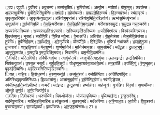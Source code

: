 

  
॒षप्र। प्रपू॒र्वीः। पू॒र्वीरव॑। अव॒तस्य॑। तस्य॑च॒म्रिषः॑। च॒म्रिषोत्यः॑। अत्यो॒न। नयोषां॑। योषां॒मुत्। उद॑यंस्त। अ॒यं॒स्तभु॒र्वणिः॑। भु॒र्वणि॒रिति॑भु॒र्वणिः॑॥ दक्षं॑म॒हे। म॒हेपा॑ययते। पा॒य॒य॒ते॒हि॒र॒ण्ययं॑। हि॒र॒ण्ययं॒रथं॑। रथ॑मा॒वृत्य॑। अ॒वृत्या॒हरि॑योगं। आ॒वृत्येत्या॒ऽवृत्य॑। हरि॑योग॒मृभ्व॑सं। हरि॑योग॒मिति॒हरि॑ऽयोगं। ऋभ्व॑स॒मित्यृ॑भ्वसं॥  
ङ्गूछर्तयः॑। गू॒र्तयो॑नेम॒न्निः॑। ने॒म॒न्निः॒परी॑णसः। ने॒म॒न्नि॒इति॑ने॒म॒न्ऽइषः॑। परी॑णसस्समु॒द्रं। स॒मु॒द्रन्न नस॒ञ्चर॑णॆ। स॒ञ्चर॑णॆसनि॒ष्यवः॑। स॒ञ्चर॑ण॒इति॑सं॒ऽचर॑णॆ। स॒नि॒ष्यव॒इति॑स॒नि॒ष्यवः॑ ॥ पतिं॒विश्व॑स्य। विश्व॑स्यवि॒दथ॑स्य। वि॒दथ॑स्य॒नु। नूसहः॑। सहो॑गि॒रिं। गि॒रिन्न नवे॒नाः। वे॒नाअधि॑। अधि॑रोह। रो॒ह॒तेज॑सा। तेज॒सेति॒तेज॑सा॥  
तु॒र्वणिः॑। तु॒र्वणि॑र्म॒हान्। म॒हाँअ॑रे॒णु। अ॒रे॒णुपौंस्ये॑। पौंस्ये॑गि॒रेः। गि॒रेर्भृ॒ष्टिः। भृ॒ष्टिर्न्न नभ्रा॑जते। भ्रा॒ज॒ते॒तु॒जा। तु॒जाशवः॑। शव॒इति॒शवः॑॥ येन॒शुष्णं॑। शुष्णं॑मा॒यिनं॑। मा॒यिन॑माय॒सः। आ॒य॒सोमदे॑। मदे॑दु॒ध्रः। दु॒ध्रआ॒भूषु॑। आ॒भूषु॑रा॒मय॑त्। रा॒मय॒न्नि र॒मय॒दिति॑र॒मय॑त्। निदाम॑नि। दाम॒नीति॒दाम॑नि॥  
े॒वीयदि॑। यदि॒तवि॑षी। तवि॑षी॒त्वावृ॑धा। त्वावृ॑धो॒तये॑। त्वावृ॒धेति॒त्वाऽवृ॑धा। ऊ॒तय॒इन्द्रं॑। इन्द्रं॒सिष॑क्ति। सिष॑क्त्यु॒षसं॑। उ॒षस॒न्न नसूर्यः॑। सूर्य॒इति॒सूर्यः॑॥ योधृ॒ष्णुना॒शव॑सा॒बाध॑ते॒तमः॑। तम॒इय॑र्ति। इय॑र्तिरे॒णुं। रे॒णुम्बृ॒हत्। बृ॒हद॑र्हरि॒ष्वणिः॑। अ॒र्ह॒रि॒स्वनिरित्य॑र्ह॒रि॒ऽस्वनिः॑॥  
ियत्। यत्ति॒रः। ति॒रोध॒रुणं॑। ध॒रुण॒मच्यु॑तं। अच्यु॑तं॒रजः॑। रजोति॑ष्टिपः। अति॑ष्टिपोदि॒वः। अति॑स्थिप॒इत्यति॑स्थिपः। दि॒वआता॑सु। आता॑सुब॒र्हणा॑। ब॒र्हणेति॑ब॒र्हणा॑॥ स्व॑र्मीह्ळे॒यत्। स्व॑र्मीह्ळ॒इति॒स्वः॑ऽमीह्ळे। यन्मदे॑। मद॑इन्द्र। इ॒न्द्र॒हर्ष्या॑। हर्ष्याह॑न्। अह॑न्वृ॒त्रं। वृ॒त्रन्निः। निर॒पां। अ॒पामौ॑ब्जः। औ॒ब्जो॒ अ॒र्ण॒वं। अ॒र्ण॒वमित्य॑र्ण॒वं॥  
्वदि॒वः। दि॒वोध॒रुणं॑। ध॒रुणं॑धिषे। धि॒ष॒ओज॑सा। ओज॑सापृथि॒व्याः। पृ॒थि॒व्याइ॑न्द्र। इ॒न्द्र॒सद॑नेषु। सद॑नॆषु॒माहि॑नः। माहि॑न॒इति॒माहि॑नः॥ त्वंसु॒तस्य॑। सु॒तस्य॒मदे॑। मदे॑अरिणाः। अ॒रि॒णाअ॒पः। अ॒पोवि। वि॒वृ॒त्रस्य॑। वृ॒त्रस्य॑स॒मया॑। स॒मया॑पा॒र्ष्या॑। पा॒र्ष्या॑रुजः। अ॒रु॒ज॒इत्य॑रुजः॥ 21 ॥  
